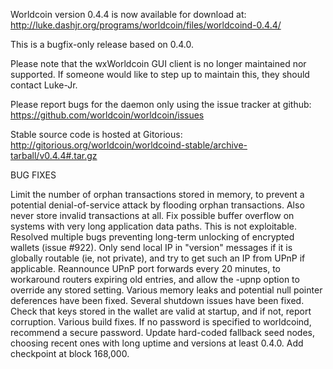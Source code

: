 Worldcoin version 0.4.4 is now available for download at:
http://luke.dashjr.org/programs/worldcoin/files/worldcoind-0.4.4/

This is a bugfix-only release based on 0.4.0.

Please note that the wxWorldcoin GUI client is no longer maintained nor supported. If someone would like to step up to maintain this, they should contact Luke-Jr.

Please report bugs for the daemon only using the issue tracker at github:
https://github.com/worldcoin/worldcoin/issues

Stable source code is hosted at Gitorious:
http://gitorious.org/worldcoin/worldcoind-stable/archive-tarball/v0.4.4#.tar.gz

BUG FIXES

Limit the number of orphan transactions stored in memory, to prevent a potential denial-of-service attack by flooding orphan transactions. Also never store invalid transactions at all.
Fix possible buffer overflow on systems with very long application data paths. This is not exploitable.
Resolved multiple bugs preventing long-term unlocking of encrypted wallets (issue #922).
Only send local IP in "version" messages if it is globally routable (ie, not private), and try to get such an IP from UPnP if applicable.
Reannounce UPnP port forwards every 20 minutes, to workaround routers expiring old entries, and allow the -upnp option to override any stored setting.
Various memory leaks and potential null pointer deferences have been
fixed.
Several shutdown issues have been fixed.
Check that keys stored in the wallet are valid at startup, and if not,
report corruption.
Various build fixes.
If no password is specified to worldcoind, recommend a secure password.
Update hard-coded fallback seed nodes, choosing recent ones with long uptime and versions at least 0.4.0.
Add checkpoint at block 168,000.

